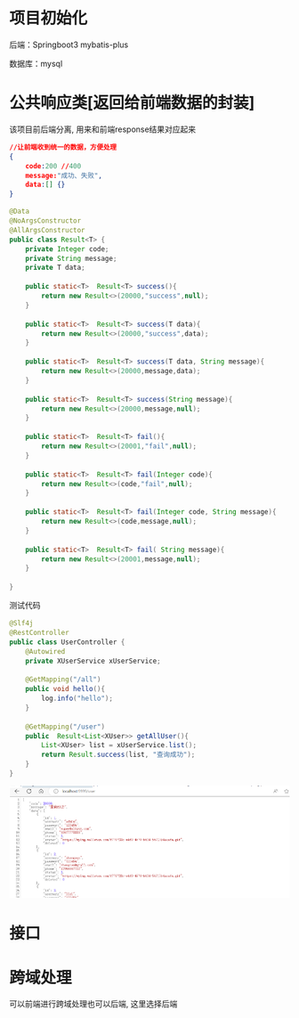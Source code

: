 # 项目初始化

后端：Springboot3  mybatis-plus 

数据库：mysql



# 公共响应类[返回给前端数据的封装]

该项目前后端分离, 用来和前端response结果对应起来

```json
//让前端收到统⼀的数据，⽅便处理
{
    code:200 //400
    message:"成功、失败",
    data:[] {}
}
```





```java
@Data
@NoArgsConstructor
@AllArgsConstructor
public class Result<T> {
    private Integer code;
    private String message;
    private T data;

    public static<T>  Result<T> success(){
        return new Result<>(20000,"success",null);
    }

    public static<T>  Result<T> success(T data){
        return new Result<>(20000,"success",data);
    }

    public static<T>  Result<T> success(T data, String message){
        return new Result<>(20000,message,data);
    }

    public static<T>  Result<T> success(String message){
        return new Result<>(20000,message,null);
    }

    public static<T>  Result<T> fail(){
        return new Result<>(20001,"fail",null);
    }

    public static<T>  Result<T> fail(Integer code){
        return new Result<>(code,"fail",null);
    }

    public static<T>  Result<T> fail(Integer code, String message){
        return new Result<>(code,message,null);
    }

    public static<T>  Result<T> fail( String message){
        return new Result<>(20001,message,null);
    }

}
```

测试代码

```java
@Slf4j
@RestController
public class UserController {
	@Autowired
	private XUserService xUserService;

	@GetMapping("/all")
	public void hello(){
		log.info("hello");
	}

	@GetMapping("/user")
	public  Result<List<XUser>> getAllUser(){
		List<XUser> list = xUserService.list();
		return Result.success(list, "查询成功");
	}
}
```

<img src="%E5%90%8E%E7%AB%AF.assets/image-20231122204739534.png" style="zoom: 67%;" />

# 接口





# 跨域处理

可以前端进行跨域处理也可以后端, 这里选择后端
